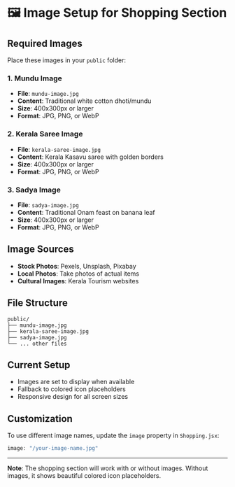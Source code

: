 # 🖼️ Image Setup for Shopping Section

## **Required Images**
Place these images in your `public` folder:

### **1. Mundu Image**
- **File**: `mundu-image.jpg`
- **Content**: Traditional white cotton dhoti/mundu
- **Size**: 400x300px or larger
- **Format**: JPG, PNG, or WebP

### **2. Kerala Saree Image**
- **File**: `kerala-saree-image.jpg`
- **Content**: Kerala Kasavu saree with golden borders
- **Size**: 400x300px or larger
- **Format**: JPG, PNG, or WebP

### **3. Sadya Image**
- **File**: `sadya-image.jpg`
- **Content**: Traditional Onam feast on banana leaf
- **Size**: 400x300px or larger
- **Format**: JPG, PNG, or WebP

## **Image Sources**
- **Stock Photos**: Pexels, Unsplash, Pixabay
- **Local Photos**: Take photos of actual items
- **Cultural Images**: Kerala Tourism websites

## **File Structure**
```
public/
├── mundu-image.jpg
├── kerala-saree-image.jpg
├── sadya-image.jpg
└── ... other files
```

## **Current Setup**
- Images are set to display when available
- Fallback to colored icon placeholders
- Responsive design for all screen sizes

## **Customization**
To use different image names, update the `image` property in `Shopping.jsx`:
```jsx
image: "/your-image-name.jpg"
```

---

**Note**: The shopping section will work with or without images. Without images, it shows beautiful colored icon placeholders.
